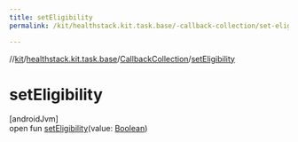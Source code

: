 ```yaml
---
title: setEligibility
permalink: /kit/healthstack.kit.task.base/-callback-collection/set-eligibility.html

---
```

//[kit](/kit.html)/[healthstack.kit.task.base](../index.html)/[CallbackCollection](index.html)/[setEligibility](set-eligibility.html)



# setEligibility



[androidJvm]\
open fun [setEligibility](set-eligibility.html)(value: [Boolean](https://kotlinlang.org/api/latest/jvm/stdlib/kotlin/-boolean/index.html))




